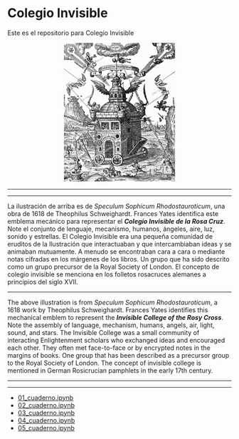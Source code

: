 # Colegio Invisible
Este es el repositorio para Colegio Invisible
<center>
<div>
<img src="https://github.com/ProfDoeg/Colegio_Invisible/raw/main/img/colegio_invisible.jpeg" width="250"/>
</div>
</center>

---
***
La ilustración de arriba es de *Speculum Sophicum Rhodostauroticum*, una obra de 1618 de Theophilus Schweighardt. Frances Yates identifica este emblema mecánico para representar el ***Colegio Invisible de la Rosa Cruz***. Note el conjunto de lenguaje, mecanismo, humanos, ángeles, aire, luz, sonido y estrellas.
El Colegio Invisible era una pequeña comunidad de eruditos de la Ilustración que interactuaban y que intercambiaban ideas y se animaban mutuamente. A menudo se encontraban cara a cara o mediante notas cifradas en los márgenes de los libros. Un grupo que ha sido descrito como un grupo precursor de la Royal Society of London. El concepto de colegio invisible se menciona en los folletos rosacruces alemanes a principios del siglo XVII.
***
The above illustration is from *Speculum Sophicum Rhodostauroticum*, a 1618 work by Theophilus Schweighardt. Frances Yates identifies this mechanical emblem to represent the ***Invisible College of the Rosy Cross***. Note the assembly of language, mechanism, humans, angels, air, light, sound, and stars.
The Invisible College was a small community of interacting Enlightenment scholars who exchanged ideas and encouraged each other. They often met face-to-face or by encrypted notes in the margins of books. One group that has been described as a precursor group to the Royal Society of London. The concept of invisible college is mentioned in German Rosicrucian pamphlets in the early 17th century.
***
---

- [01_cuaderno.ipynb](01_cuaderno.ipynb)
- [02_cuaderno.ipynb](02_cuaderno.ipynb)
- [03_cuaderno.ipynb](03_cuaderno.ipynb)
- [04_cuaderno.ipynb](04_cuaderno.ipynb)
- [05_cuaderno.ipynb](05_cuaderno.ipynb)

